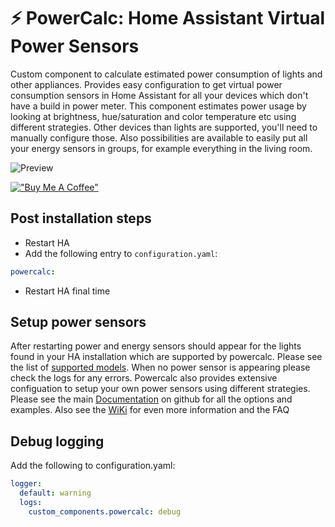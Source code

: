 # :zap: PowerCalc: Home Assistant Virtual Power Sensors
Custom component to calculate estimated power consumption of lights and other appliances.
Provides easy configuration to get virtual power consumption sensors in Home Assistant for all your devices which don't have a build in power meter.
This component estimates power usage by looking at brightness, hue/saturation and color temperature etc using different strategies. Other devices than lights are supported, you'll need to manually configure those.
Also possibilities are available to easily put all your energy sensors in groups, for example everything in the living room.

![Preview](https://raw.githubusercontent.com/bramstroker/homeassistant-powercalc/master/assets/preview.gif)

[!["Buy Me A Coffee"](https://www.buymeacoffee.com/assets/img/custom_images/orange_img.png)](https://www.buymeacoffee.com/bramski)

## Post installation steps
- Restart HA
- Add the following entry to `configuration.yaml`:
```yaml
powercalc:
```
- Restart HA final time

## Setup power sensors

After restarting power and energy sensors should appear for the lights found in your HA installation which are supported by powercalc.
Please see the list of [supported models](https://powercalc.lauwbier.nl).
When no power sensor is appearing please check the logs for any errors.
Powercalc also provides extensive configuation to setup your own power sensors using different strategies. Please see the main [Documentation](https://github.com/bramstroker/homeassistant-powercalc/blob/master/README.md) on github for all the options and examples.
Also see the [WiKi](https://github.com/bramstroker/homeassistant-powercalc/wiki) for even more information and the FAQ

## Debug logging

Add the following to configuration.yaml:

```yaml
logger:
  default: warning
  logs:
    custom_components.powercalc: debug
```
